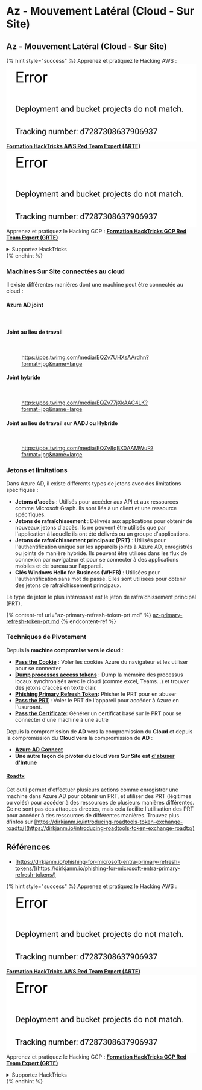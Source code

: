 # Az - Mouvement Latéral (Cloud - Sur Site)

## Az - Mouvement Latéral (Cloud - Sur Site)

{% hint style="success" %}
Apprenez et pratiquez le Hacking AWS :<img src="../../../.gitbook/assets/image (1) (1).png" alt="" data-size="line">[**Formation HackTricks AWS Red Team Expert (ARTE)**](https://training.hacktricks.xyz/courses/arte)<img src="../../../.gitbook/assets/image (1) (1).png" alt="" data-size="line">\
Apprenez et pratiquez le Hacking GCP : <img src="../../../.gitbook/assets/image (2).png" alt="" data-size="line">[**Formation HackTricks GCP Red Team Expert (GRTE)**<img src="../../../.gitbook/assets/image (2).png" alt="" data-size="line">](https://training.hacktricks.xyz/courses/grte)

<details>

<summary>Supportez HackTricks</summary>

* Consultez les [**plans d'abonnement**](https://github.com/sponsors/carlospolop) !
* **Rejoignez le** 💬 [**groupe Discord**](https://discord.gg/hRep4RUj7f) ou le [**groupe telegram**](https://t.me/peass) ou **suivez** nous sur **Twitter** 🐦 [**@hacktricks\_live**](https://twitter.com/hacktricks\_live)**.**
* **Partagez des astuces de hacking en soumettant des PRs aux** [**HackTricks**](https://github.com/carlospolop/hacktricks) et [**HackTricks Cloud**](https://github.com/carlospolop/hacktricks-cloud) dépôts GitHub.

</details>
{% endhint %}

### Machines Sur Site connectées au cloud

Il existe différentes manières dont une machine peut être connectée au cloud :

#### Azure AD joint

<figure><img src="../../../.gitbook/assets/image (259).png" alt=""><figcaption></figcaption></figure>

#### Joint au lieu de travail

<figure><img src="../../../.gitbook/assets/image (222).png" alt=""><figcaption><p><a href="https://pbs.twimg.com/media/EQZv7UHXsAArdhn?format=jpg&#x26;name=large">https://pbs.twimg.com/media/EQZv7UHXsAArdhn?format=jpg&#x26;name=large</a></p></figcaption></figure>

#### Joint hybride

<figure><img src="../../../.gitbook/assets/image (178).png" alt=""><figcaption><p><a href="https://pbs.twimg.com/media/EQZv77jXkAAC4LK?format=jpg&#x26;name=large">https://pbs.twimg.com/media/EQZv77jXkAAC4LK?format=jpg&#x26;name=large</a></p></figcaption></figure>

#### Joint au lieu de travail sur AADJ ou Hybride

<figure><img src="../../../.gitbook/assets/image (252).png" alt=""><figcaption><p><a href="https://pbs.twimg.com/media/EQZv8qBX0AAMWuR?format=jpg&#x26;name=large">https://pbs.twimg.com/media/EQZv8qBX0AAMWuR?format=jpg&#x26;name=large</a></p></figcaption></figure>

### Jetons et limitations <a href="#tokens-and-limitations" id="tokens-and-limitations"></a>

Dans Azure AD, il existe différents types de jetons avec des limitations spécifiques :

* **Jetons d'accès** : Utilisés pour accéder aux API et aux ressources comme Microsoft Graph. Ils sont liés à un client et une ressource spécifiques.
* **Jetons de rafraîchissement** : Délivrés aux applications pour obtenir de nouveaux jetons d'accès. Ils ne peuvent être utilisés que par l'application à laquelle ils ont été délivrés ou un groupe d'applications.
* **Jetons de rafraîchissement principaux (PRT)** : Utilisés pour l'authentification unique sur les appareils joints à Azure AD, enregistrés ou joints de manière hybride. Ils peuvent être utilisés dans les flux de connexion par navigateur et pour se connecter à des applications mobiles et de bureau sur l'appareil.
* **Clés Windows Hello for Business (WHFB)** : Utilisées pour l'authentification sans mot de passe. Elles sont utilisées pour obtenir des jetons de rafraîchissement principaux.

Le type de jeton le plus intéressant est le jeton de rafraîchissement principal (PRT).

{% content-ref url="az-primary-refresh-token-prt.md" %}
[az-primary-refresh-token-prt.md](az-primary-refresh-token-prt.md)
{% endcontent-ref %}

### Techniques de Pivotement

Depuis la **machine compromise vers le cloud** :

* [**Pass the Cookie**](az-pass-the-cookie.md) : Voler les cookies Azure du navigateur et les utiliser pour se connecter
* [**Dump processes access tokens**](az-processes-memory-access-token.md) : Dump la mémoire des processus locaux synchronisés avec le cloud (comme excel, Teams...) et trouver des jetons d'accès en texte clair.
* [**Phishing Primary Refresh Token**](az-phishing-primary-refresh-token-microsoft-entra.md)**:** Phisher le PRT pour en abuser
* [**Pass the PRT**](pass-the-prt.md) : Voler le PRT de l'appareil pour accéder à Azure en l'usurpant.
* [**Pass the Certificate**](az-pass-the-certificate.md)**:** Générer un certificat basé sur le PRT pour se connecter d'une machine à une autre

Depuis la compromission de **AD** vers la compromission du **Cloud** et depuis la compromission du **Cloud vers** la compromission de **AD** :

* [**Azure AD Connect**](azure-ad-connect-hybrid-identity/)
* **Une autre façon de pivoter du cloud vers Sur Site est** [**d'abuser d'Intune**](../az-services/intune.md)

#### [Roadtx](https://github.com/dirkjanm/ROADtools)

Cet outil permet d'effectuer plusieurs actions comme enregistrer une machine dans Azure AD pour obtenir un PRT, et utiliser des PRT (légitimes ou volés) pour accéder à des ressources de plusieurs manières différentes. Ce ne sont pas des attaques directes, mais cela facilite l'utilisation des PRT pour accéder à des ressources de différentes manières. Trouvez plus d'infos sur [https://dirkjanm.io/introducing-roadtools-token-exchange-roadtx/](https://dirkjanm.io/introducing-roadtools-token-exchange-roadtx/)

## Références

* [https://dirkjanm.io/phishing-for-microsoft-entra-primary-refresh-tokens/](https://dirkjanm.io/phishing-for-microsoft-entra-primary-refresh-tokens/)

{% hint style="success" %}
Apprenez et pratiquez le Hacking AWS :<img src="../../../.gitbook/assets/image (1) (1).png" alt="" data-size="line">[**Formation HackTricks AWS Red Team Expert (ARTE)**](https://training.hacktricks.xyz/courses/arte)<img src="../../../.gitbook/assets/image (1) (1).png" alt="" data-size="line">\
Apprenez et pratiquez le Hacking GCP : <img src="../../../.gitbook/assets/image (2).png" alt="" data-size="line">[**Formation HackTricks GCP Red Team Expert (GRTE)**<img src="../../../.gitbook/assets/image (2).png" alt="" data-size="line">](https://training.hacktricks.xyz/courses/grte)

<details>

<summary>Supportez HackTricks</summary>

* Consultez les [**plans d'abonnement**](https://github.com/sponsors/carlospolop) !
* **Rejoignez le** 💬 [**groupe Discord**](https://discord.gg/hRep4RUj7f) ou le [**groupe telegram**](https://t.me/peass) ou **suivez** nous sur **Twitter** 🐦 [**@hacktricks\_live**](https://twitter.com/hacktricks\_live)**.**
* **Partagez des astuces de hacking en soumettant des PRs aux** [**HackTricks**](https://github.com/carlospolop/hacktricks) et [**HackTricks Cloud**](https://github.com/carlospolop/hacktricks-cloud) dépôts GitHub.

</details>
{% endhint %}
